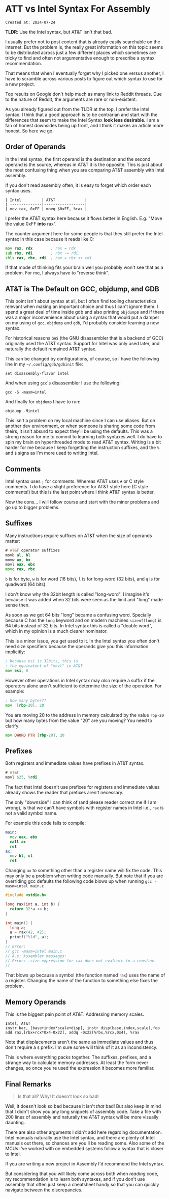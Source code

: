 # ATT vs Intel Syntax For Assembly

```
Created at: 2024-07-24
```

**TLDR**: Use the Intel syntax, but AT&T isn't that bad.

I usually prefer not to post content that is already easily searchable on the
internet. But the problem is, the really great information on this topic seems
to be distributed across just a few different places which sometimes are tricky
to find and often not argumentative enough to prescribe a syntax
recommendation.

That means that when I eventually forget why I picked one versus another, I
have to scramble across various posts to figure out which syntax to use for a
new project.

Top results on Google don't help much as many link to Reddit threads. Due to
the nature of Reddit, the arguments are rare or non-existent.

As you already figured out from the TLDR at the top, I prefer the Intel syntax.
I think that a good approach is to be contrarian and start with the differences
that seem to make the Intel Syntax **look less desirable**. I am a fan of
honest downsides being up front, and I think it makes an article more honest.
So here we go.

## Order of Operands

In the Intel syntax, the first operand is the destination and the second
operand is the source, whereas in AT&T it is the opposite. This is just about
the most confusing thing when you are comparing AT&T assembly with Intel
assembly.

If you don't read assembly often, it is easy to forget which order each syntax
uses.

```
| Intel         | AT&T             |
| --------------|------------------|
| mov rax, 0xFF | movq $0xFF, %rax |
```

I prefer the AT&T syntax here because it flows better in English. E.g. "Move
the value 0xFF **into** rax".

The counter argument here for some people is that they still prefer the Intel
syntax in this case because it reads like C:

```asm
mov rax, rdx        ; rax = rdx
sub rbx, rdi        ; rbx -= rdi
shlx rax, rbx, rdi  ; rax = rbx << rdi
```

If that mode of thinking fits your brain well you probably won't see that as a
problem. For me, I always have to "reverse think".

## AT&T is The Default on GCC, objdump, and GDB

This point isn't about syntax at all, but I often find tooling characteristics
relevant when making an important choice and thus I can't ignore them. I spend
a great deal of time inside gdb and also printing `objdump`s and if there was a
major inconvenience about using a syntax that would put a damper on my using of
`gcc`, `objdump` and `gdb`, I'd probably consider learning a new syntax.

For historical reasons `GAS` (the GNU disassembler that is a backend of GCC)
originally used the AT&T syntax. Support for Intel was only used later, and
naturally the default remained AT&T syntax.

This can be changed by configurations, of course, so I have the following
line in my `~/.config/gdb/gdbinit` file:

```
set disassembly-flavor intel
```

And when using `gcc`'s disassembler I use the following:

```
gcc -S -masm=intel
```

And finally for `objdump` I have to run:

```
objdump -Mintel
```

This isn't a problem on my local machine since I can use aliases. But on
another dev environment, or when someone is sharing some code from theirs, it
isn't absurd to expect they'll be using the defaults. This was a strong reason
for me to commit to learning both syntaxes well. I do have to spin my brain on
hyperthreaded mode to read AT&T syntax. Writing is a bit harder for me because
I keep forgetting the instruction suffixes, and the `%` and `$` signs as I'm
more used to writing Intel.

## Comments

Intel syntax uses `;` for comments. Whereas AT&T uses `#` or C style comments.
I do have a slight preference for AT&T style here (C style comments!) but this
is the last point where I think AT&T syntax is better.

Now the cons... I will follow course and start with the minor problems and go
up to bigger problems.

## Suffixes

Many instructions require suffixes on AT&T when the size of operands matter:

```asm
# AT&T operator suffixes
movb al, bl
movw ax, bx
movl eax, ebx
movq rax, rbx
```

`b` is for byte, `w` is for word (16 bits), `l` is for long-word (32 bits), and
`q` is for quadword (64 bits).

I don't know why the 32bit length is called "long-word". I imagine it's because
it was added when 32 bits were seen as the limit and "long" made sense then.

As soon as we got 64 bits "long" became a confusing word. Specially because C
has the `long` keyword and on modern machines `sizeof(long)` is 64 bits instead
of 32 bits. In Intel syntax this is called a "double word", which in my opinion
is a much clearer nominator.

This is a minor issue, you get used to it. In the Intel syntax you often don't
need size specifiers because the operands give you this information implicitly:

```asm
; because esi is 32bits, this is
; the equivalent of "movl" in AT&T
mov esi, 8
```

However other operations in Intel syntax may *also* require a suffix if the
operators alone aren't sufficient to determine the size of the operation. For
example:

```asm
; how many bytes??
mov  [rbp-20], 20
```

You are moving 20 to the address in memory calculated by the value `rbp-20`
but how many bytes from the value "20" are you moving? You need to clarify:

```asm
mov DWORD PTR [rbp-20], 20
```

## Prefixes

Both registers and immediate values have prefixes in AT&T syntax.

```asm
# AT&T
movl $25, %rdi
```

The fact that Intel doesn't use prefixes for registers and immediate values
already shows the reader that prefixes aren't necessary.

The only "downside" I can think of (and please reader correct me if I am
wrong), is that we can't have symbols with register names in Intel i.e.,
`rax` is not a valid symbol name.

For example this code fails to compile:

```asm
main:
  mov eax, ebx
  call ax
  ret
ax:
  mov bl, cl
  ret
```

Changing `ax` to something other than a register name will fix the code. This
may only be a problem when writing code manually. But note that if you are
overriding gcc defaults the following code blows up when running `gcc
-masm=intel main.c`

```c
#include <stdio.h>

long rax(int a, int b) {
  return 32*a << b;
}

int main() {
  long a;
  a = rax(42, 42);
  printf("%ld", a);
}
// Error:
// gcc -masm=intel main.c
// A.s: Assembler messages:
// Error: .size expression for rax does not evaluate to a constant
//
```

That blows up because a symbol (the function named `rax`) uses the name of a
register. Changing the name of the function to something else fixes the
problem.

## Memory Operands

This is the biggest pain point of AT&T. Addressing memory scales.

```
Intel, AT&T
instr bar, [base+index*scale+disp], instr disp(base,index,scale),foo
add rax,[rbx+rcx*0x4-0x22], addq -0x22(%rbx,%rcx,0x4), %rax
```

Note that displacements aren't the same as immediate values and thus don't
require a `$` prefix. I'm sure some will think of it as an inconsistency.

This is where everything packs together. The suffixes, prefixes, and a strange
way to calculate memory addresses. At least the form never changes, so once
you're used the expression it becomes more familiar.

## Final Remarks

> Is that all? Why! It doesn't look so bad!

Well, it doesn't look so bad because it isn't *that* bad! But also keep in mind
that I didn't show you any long snippets of assembly code. Take a file with 200
lines of assembly and naturally the AT&T syntax will be more visually daunting.

There are also other arguments I didn't add here regarding documentation.
Intel manuals naturally use the Intel syntax, and there are plenty of Intel
manuals out there, so chances are you'll be reading some. Also some of the
MCUs I've worked with on embedded systems follow a syntax that is closer to
Intel.

If you are writing a new project in Assembly I'd recommend the Intel syntax.

But considering that you will likely come across both when *reading* code, my
recommendation is to learn both syntaxes, and if you don't use assembly that
often just keep a cheatsheet handy so that you can quickly navigate between the
discrepancies.
